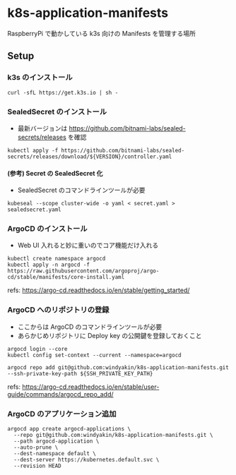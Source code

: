 # k8s-application-manifests

RaspberryPi で動かしている k3s 向けの Manifests を管理する場所

## Setup

### k3s のインストール

```
curl -sfL https://get.k3s.io | sh -
```

### SealedSecret のインストール

* 最新バージョンは https://github.com/bitnami-labs/sealed-secrets/releases を確認

```
kubectl apply -f https://github.com/bitnami-labs/sealed-secrets/releases/download/${VERSION}/controller.yaml
```

#### (参考) Secret の SealedSecret 化

* SealedSecret のコマンドラインツールが必要

```
kubeseal --scope cluster-wide -o yaml < secret.yaml > sealedsecret.yaml
```

### ArgoCD のインストール

* Web UI 入れると妙に重いのでコア機能だけ入れる

```
kubectl create namespace argocd
kubectl apply -n argocd -f https://raw.githubusercontent.com/argoproj/argo-cd/stable/manifests/core-install.yaml
```

refs: https://argo-cd.readthedocs.io/en/stable/getting_started/

### ArgoCD へのリポジトリの登録

* ここからは ArgoCD のコマンドラインツールが必要
* あらかじめリポジトリに Deploy key の公開鍵を登録しておくこと

```
argocd login --core
kubectl config set-context --current --namespace=argocd
```

```
argocd repo add git@github.com:windyakin/k8s-application-manifests.git --ssh-private-key-path ${SSH_PRIVATE_KEY_PATH}
```

refs: https://argo-cd.readthedocs.io/en/stable/user-guide/commands/argocd_repo_add/

### ArgoCD のアプリケーション追加

```
argocd app create argocd-applications \
  --repo git@github.com:windyakin/k8s-application-manifests.git \
  --path argocd-application \
  --auto-prune \
  --dest-namespace default \
  --dest-server https://kubernetes.default.svc \
  --revision HEAD
```
